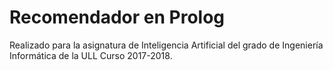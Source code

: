 # Recomendador en Prolog
Realizado para la asignatura de Inteligencia Artificial del grado de Ingeniería Informática de la ULL
Curso 2017-2018.
